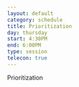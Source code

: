 ```yaml
---
layout: default
category: schedule
title: Prioritization
day: thursday
start: 4:30PM
end: 6:00PM
type: session
telecon: true
---
```


Prioritization
